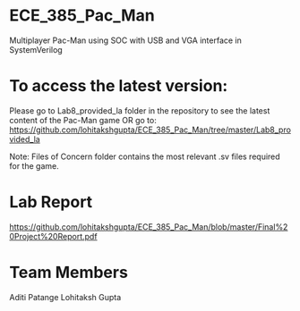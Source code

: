 # ECE_385_Pac_Man
Multiplayer Pac-Man using SOC with USB and VGA interface in SystemVerilog

# To access the latest version:
Please go to Lab8_provided_la folder in the repository to see the latest content of the Pac-Man game OR go to: https://github.com/lohitakshgupta/ECE_385_Pac_Man/tree/master/Lab8_provided_la 

Note: Files of Concern folder contains the most relevant .sv files required for the game.

# Lab Report
https://github.com/lohitakshgupta/ECE_385_Pac_Man/blob/master/Final%20Project%20Report.pdf

# Team Members
Aditi Patange
Lohitaksh Gupta
